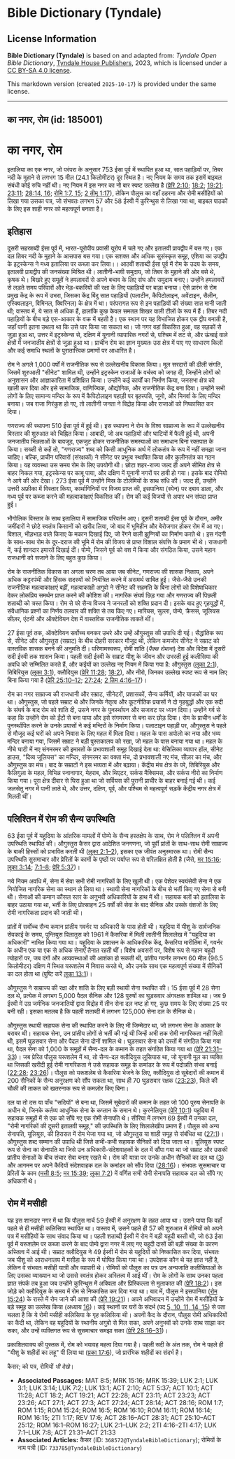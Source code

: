 # Bible Dictionary (Tyndale)

## License Information

**Bible Dictionary (Tyndale)** is based on and adapted from: _Tyndale Open Bible Dictionary_, [Tyndale House Publishers](https://tyndaleopenresources.com/), 2023, which is licensed under a [CC BY-SA 4.0 license](https://creativecommons.org/licenses/by-sa/4.0/legalcode.en).

This markdown version (created `2025-10-17`) is provided under the same license.



--------------------------------

## का नगर, रोम (id: 185001)

का नगर, रोम
===========

इतालिया का एक नगर, जो परंपरा के अनुसार 753 ईसा पूर्व में स्थापित हुआ था, सात पहाड़ियों पर, तिबर नदी के मुहाने से लगभग 15 मील (24\.1 किलोमीटर) दूर स्थित है। नए नियम के समय तक इसमें बाइबल संबंधी कोई रुचि नहीं थी। नए नियम में इस नगर का नौ बार स्पष्ट उल्लेख है ([प्रेरि 2:10](https://ref.ly/Acts2:10); [18:2](https://ref.ly/Acts18:2); [19:21](https://ref.ly/Acts19:21); [23:11](https://ref.ly/Acts23:11); [28:14, 16](https://ref.ly/Acts28:14,Acts28:16); [रोमि 1:7, 15](https://ref.ly/Rom1:7,Rom1:15); [2 तीमु 1:17](https://ref.ly/2Tim1:17)), लेकिन पौलुस का वहाँ ठहरना और रोमी मसीहियों को लिखा गया उसका पत्र, जो संभवतः लगभग 57 और 58 ईस्वी में कुरिन्थुस से लिखा गया था, बाइबल पाठकों के लिए इस शाही नगर को महत्वपूर्ण बनाता है।

इतिहास
------

दूसरी सहस्राब्दी ईसा पूर्व में, भारत\-यूरोपीय प्रवासी यूरोप में चले गए और इतालवी प्रायद्वीप में बस गए। एक दल तिबर नदी के मुहाने के आसपास बस गया। एक सशक्त और अधिक सुसंस्कृत समूह, एशिया का उपद्वीप के इट्रस्केन्स ने मध्य इतालिया पर कब्ज़ा कर लिया।। आठवीं शताब्दी ईसा पूर्व में रोम के उदय के समय, इतालवी प्रायद्वीप की जनसंख्या मिश्रित थी। लातीनी\-भाषी समुदाय, जो तिबर के मुहाने की ओर बसे थे, कृषक थे। बिखरे हुए समूहों ने हमलावरों से अपने बचाव के लिए संघ और समुदाय बनाए। उन्होंने हमलावरों से लड़ते समय परिवारों और भेड़\-बकरियों की रक्षा के लिए पहाड़ियों पर बाड़ा बनाया। ऐसे प्रारंभ से रोम प्रमुख केंद्र के रूप में उभरा, जिसका केंद्र बिंदु सात पहाड़ियों (पलाटीन, कैपिटोलाइन, अवेंटाइन, सैलीन, एस्क्विलाइन, विमिनल, क्विरिनल) के क्षेत्र में था। परंपरागत रूप से इन पहाड़ियों की संख्या सात मानी जाती थी; वास्तव में, ये सात से अधिक हैं, हालांकि कुछ केवल समतल शिखर वाली टीलों के रूप में हैं। तिबर नदी पहाड़ियों के बीच बड़े एस\-आकार के वक्र में बहती है। एक स्थान पर यह विभाजित होकर एक द्वीप बनाती है, जहाँ पानी इतना उथला था कि उसे पार किया जा सकता था। जो नगर वहां विकसित हुआ, वह सड़कों से जुड़ा हुआ था, उत्तर में इट्रस्केन्स से, दक्षिण में यूनानी व्यापारिक नगरों से, पश्चिम में तट से, और ऊंचाई वाले क्षेत्रों में जनजातीय क्षेत्रों से जुड़ा हुआ था। प्राचीन रोम का ज्ञान मुख्यतः उस क्षेत्र में पाए गए साधारण किलों और कई समाधि स्थलों के पुरातात्त्विक प्रमाणों पर आधारित है।

रोम ने अगले 1,000 वर्षों में राजनीतिक रूप से उल्लेखनीय विकास किया। मूल सरदारों की ढीली संगति, जिसमें शुरुआती "सीनेट" शामिल थी, उन्होंने इट्रस्केन राजाओं के वर्चस्व को जगह दी, जिन्होंने लोगों को अनुशासन और आज्ञाकारिता में प्रशिक्षित किया। उन्होंने कई कार्यों का निर्माण किया, जनसभा क्षेत्र को खाली कर दिया और इसे सामाजिक, वाणिज्यिक, औद्योगिक, और राजनीतिक केंद्र बना दिया। उन्होंने सभी लोगों के लिए सामान्य मन्दिर के रूप में कैपिटोलाइन पहाड़ी पर बृहस्पति, जूनो, और मिनर्वा के लिए मन्दिर बनाया। जब राजा निरंकुश हो गए, तो लातीनी जनता ने विद्रोह किया और राजाओं को निष्कासित कर दिया।

गणराज्य की स्थापना 510 ईसा पूर्व में हुई थी। इस स्थापना ने रोम के विश्व साम्राज्य के रूप में उल्लेखनीय विस्तार की शुरुआत को चिह्नित किया। आबादी, जो अब पहाड़ियों और घाटियों में फैली हुई थी, अपनी जनजातीय भिन्नताओं के बावजूद, एकजुट होकर राजनीतिक समस्याओं का समाधान बिना रक्तपात के किया। सख्ती से कहें तो, "गणराज्य" शब्द को किसी आधुनिक अर्थ में लोकतंत्र के रूप में नहीं समझा जाना चाहिए। बल्कि, प्राचीन परिवारों (संरक्षकों) ने सीनेट पर प्रभुत्व स्थापित किया और कुलीनतंत्र का गठन किया। यह व्यवस्था उस समय रोम के लिए उपयोगी थी। छोटा शहर\-राज्य जल्द ही अपने सीमित क्षेत्र से बाहर निकल गया, इट्रस्केन्स पर काबू पाया, और दक्षिण में यूनानी नगरों पर हावी हो गया। इसके बाद रोमियो ने आगे की ओर देखा। 273 ईसा पूर्व में उन्होंने मिस्र के टोलेमियों के साथ संधि की। जल्द ही, उन्होंने उत्तरी अफ्रीका में विस्तार किया, कार्थागिनियों पर विजय प्राप्त की, इसपानिया (स्पेन) पर दबाव डाला, और मध्य पूर्व पर कब्जा करने की महत्वाकांक्षाएं विकसित कीं। रोम की कई विजयों से अपार धन संपदा प्राप्त हुई।

भौगोलिक विस्तार के साथ इतालिया में सामाजिक परिवर्तन आए। दूसरी शताब्दी ईसा पूर्व के दौरान, अमीर जमींदारों ने छोटे स्वतंत्र किसानों को खरीद लिया, जो बाद में भूमिहीन और बेरोजगार होकर रोम में आ गए। विशाल, भीड़भाड़ वाले किराए के मकान दिखाई दिए, जो रेंगने वाली झुग्गियों का निर्माण करते थे। इस गंदगी के साथ\-साथ रोम के दूर\-दराज की भूमि में रोम की विजय से प्राप्त विशाल संपत्ति के प्रमाण भी थे। राजधानी में, कई शानदार इमारतें दिखाई दीं। पोम्पे, जिसने पूर्व को वश में किया और संगठित किया, उसने महान राजधानी को सजाने के लिए बहुत कुछ किया।

रोम के राजनीतिक विकास का अगला चरण तब आया जब सीनेट, गणराज्य की शासक निकाय, अपने अधिक कट्टरपंथी और हिंसक सदस्यों को नियंत्रित करने में असमर्थ साबित हुई। जैसे\-जैसे उनकी राजनीतिक महत्वाकांक्षाएं बढ़ीं, महत्वाकांक्षी अगुवो ने सीनेट की सहमति के बिना लोगों को विशेषाधिकार देकर लोकप्रिय समर्थन प्राप्त करने की कोशिश की। नागरिक संघर्ष छिड़ गया और गणराज्य की पिछली शताब्दी को त्रस्त किया। रोम से परे सैन्य विजय ने जनरलों को शक्ति प्रदान दी। इसके बाद हुए गृहयुद्धों में, संवैधानिक प्रश्नों का निर्णय तलवार की शक्ति से तय किए गए। मारियस, सुल्ला, पोम्पे, क्रैसस, जूलियस सीज़र, एंटनी और ऑक्टेवियन देश में वास्तविक राजनीतिक ताकतें थीं।

27 ईसा पूर्व तक, ऑक्टेवियन सर्वोच्च बनकर उभरे और उन्हें औगुस्तुस की उपाधि दी गई। सैद्धांतिक रूप से, सीनेट और औगुस्तुस (सम्राट) के बीच दोहरी सरकार मौजूद थी, लेकिन कमजोर सीनेट ने सम्राट को वास्तविक शासक बनने की अनुमति दी। परिणामस्वरूप, रोमी शांति (*पैक्स रोमाना*) देश और विदेश में दूसरी सदी ईस्वी तक शासन किया। पहली सदी ईस्वी के सम्राट यीशु के जीवन और उभरती हुई कलीसिया की अवधि को सम्मिलित करते हैं, और कईयों का उल्लेख नए नियम में किया गया है: औगुस्तुस ([लूका 2:1](https://ref.ly/Luke2:1)), तिबिरियुस ([लूका 3:1](https://ref.ly/Luke3:1)), क्लौदियुस ([प्रेरि 11:28](https://ref.ly/Acts11:28); [18:2](https://ref.ly/Acts18:2)), और नीरो, जिनका उल्लेख स्पष्ट रूप से नाम लिए बिना किया गया है ([प्रेरि 25:10–12](https://ref.ly/Acts25:10-Acts25:12); [27:24](https://ref.ly/Acts27:24); [2 तिम 4:16–17](https://ref.ly/2Tim4:16-2Tim4:17))।

रोम का नगर साम्राज्य की राजधानी और सम्राट, सीनेटरों, प्रशासकों, सैन्य कर्मियों, और याजकों का घर था। औगुस्तुस, जो पहले सम्राट थे और जिनके नेतृत्व और कूटनीतिक प्रयासों ने दो गृहयुद्धों और एक सदी के संघर्ष के बाद रोम को शांति दी, उसने नगर के पुनर्स्थापन और सजावट पर ध्यान दिया। उन्होंने गर्व से कहा कि उन्होंने रोम को ईंटों से बना पाया और इसे संगमरमर से बना कर छोड़ दिया। रोम के प्राचीन धर्मों के पुनर्स्थापित करने के उनके प्रयासों ने कई मन्दिरों के निर्माण किया। पलाटाइन पहाड़ी पर, औगुस्तुस ने पहले से मौजूद कई घरों को अपने निवास के लिए महल में मिला दिया। महल के पास अपोलो का नया और भव्य मन्दिर बनाया गया, जिसमें सम्राट ने बड़ी पुस्तकालय को रखा, जो महल के पास बनाया गया था। महल के नीचे घाटी में नए संगमरमर की इमारतों के प्रभावशाली समूह दिखाई देता था: बेसिलिका व्यापार हॉल, सीनेट हाउस, "दिव्य जूलियस" का मन्दिर, संगमरमर का वक्ता मंच, दो प्रभावशाली नए मंच, सीज़र का मंच, और औगुस्तुस का मंच। बाद के सम्राटों ने इस भव्यता में और बढ़ाया। केंद्रीय मंच क्षेत्र के परे, तिबिरियुस और कैलिगुला के महल, विभिन्न स्नानागार, मेहराब, और थिएटर, सर्कस मैक्सिमस, और सर्कस नीरो का निर्माण किया गया। पूरा क्षेत्र दीवार से घिरा हुआ था जो सर्वियस की पुरानी प्राचीर के बाहर बनाई गई थी। कई जलसेतु नगर में पानी लाते थे, और उत्तर, दक्षिण, पूर्व, और पश्चिम से महत्वपूर्ण सड़कें केंद्रीय नगर क्षेत्र में मिलती थीं।

पलिश्तिन में रोम की सैन्य उपस्थिति
----------------------------------

63 ईसा पूर्व में यहूदिया के आंतरिक मामलों में पोम्पे के सैन्य हस्तक्षेप के साथ, रोम ने पलिश्तिन में अपनी उपस्थिति स्थापित की। औगुस्तुस कैसर द्वारा आदेशित जनगणना, जो पूर्वी प्रांतों के साथ\-साथ रोमी साम्राज्य के बाकी हिस्सों को प्रभावित करती थी ([लूका 2:1–2](https://ref.ly/Luke2:1-Luke2:2)), इसका एक जीवंत अनुस्मारक था। रोमी सैन्य उपस्थिति सुसमाचार और प्रेरितों के कामों के पृष्ठों पर पर्याप्त रूप से परिलक्षित होती है (जैसे, [मर 15:16](https://ref.ly/Mark15:16); [लूका 3:14](https://ref.ly/Luke3:14); [7:1–8](https://ref.ly/Luke7:1-Luke7:8); [प्रेरि 5:37](https://ref.ly/Acts5:37))।

नये नियम अवधि में, सेना में सेवा सभी रोमी नागरिकों के लिए खुली थी। एक पेशेवर स्वयंसेवी सेना ने एक नियोजित नागरिक सेना का स्थान ले लिया था। स्थायी सेना नागरिकों के बीच से भर्ती किए गए सेना से बनी थी। सेनाओं की कमान कौंसल स्तर के अनुभवी अधिकारियों के हाथ में थी। सहायक बलों को इतालिया के बाहर उठाया गया था, भर्ती के लिए प्रोत्साहन 25 वर्षों की सेवा के बाद सैनिक और उसके वंशजों के लिए रोमी नागरिकता प्रदान की जाती थी।

प्रांतों में सर्वोच्च सैन्य कमान प्रांतीय गवर्नर या अधिकारी के पास होती थी। यहूदिया में यीशु के सार्वजनिक सेवकाई के समय, पुन्तियुस पिलातुस को 1961 में कैसरिया में मिली लातीनी शिलालेख में "यहूदिया का अधिकारी" नामित किया गया था। यहूदिया के प्रशासन के आधिकारिक केंद्र, कैसरिया मारीतिमा में, गवर्नर के अधीन एक या एक से अधिक सेनाएँ तैनात रहती थीं। विशेष अवसरों पर, विशेष रूप से महान यहूदी त्योहारों पर, जब दंगों और अव्यवस्थाओं की आशंका हो सकती थी, प्रांतीय गवर्नर लगभग 60 मील (96\.5 किलोमीटर) दक्षिण में स्थित यरूशलेम में निवास करते थे, और उनके साथ एक महत्वपूर्ण संख्या में सैनिकों का दल होता था (पुष्टि करें [लूका 13:1](https://ref.ly/Luke13:1))।

औगुस्तुस ने साम्राज्य की रक्षा और शांति के लिए बड़ी स्थायी सेना स्थापित की। 15 ईसा पूर्व में 28 सेना दल थे, प्रत्येक में लगभग 5,000 पैदल सैनिक और 128 पुरुषों का घुड़सवार अंगरक्षक शामिल था। जब 9 ईस्वी में उग्र जर्मनिक जनजातियों द्वारा विद्रोह में तीन सेना दल नष्ट हो गए, कुछ समय के लिए संख्या 25 पर बनी रही। इसका मतलब है कि पहली शताब्दी में लगभग 125,000 सेना दल के सैनिक थे।

औगुस्तुस स्थायी सहायक सेना की स्थापित करने के लिए भी जिम्मेदार था, जो लगभग सेना के आकार के बराबर थी। सहायक सेना, उन प्रांतीय लोगों से भर्ती की गई थी जिन्हें अभी तक रोमी नागरिकता नहीं मिली थी, इसमें घुड़सवार सेना और पैदल सेना दोनों शामिल थे। घुड़सवार सेना को दस्तों में संगठित किया गया था, पैदल सेना को 1,000 के समूहों में सैन्य\-दल के कमान के तहत संगठित किया गया था ([प्रेरि 21:31–33](https://ref.ly/Acts21:31-Acts21:33))। जब प्रेरित पौलुस यरूशलेम में था, तो सैन्य\-दल क्लौदियुस लूसियास था, जो यूनानी मूल का व्यक्ति था जिसकी खरीदी हुई रोमी नागरिकता ने उसे सहायक समूह के कमांडर के रूप में पदोन्नति संभव बनाई ([22:28](https://ref.ly/Acts22:28); [23:26](https://ref.ly/Acts23:26))। पौलुस को यरूशलेम से कैसरिया भेजने के लिए, क्लौदियुस दो सूबेदारों की कमान में 200 सैनिकों के सैन्य अनुरक्षण को सौंप सकता था, साथ ही 70 घुड़सवार रक्षक ([23:23](https://ref.ly/Acts23:23)), किले की चौकी की ताकत को खतरनाक रूप से कमज़ोर किए बिना।

दल या तो दस या पाँच "सदियों" से बना था, जिसमें सूबेदारों की कमान के तहत जो 100 पुरुष सेनापति के अधीन थे, जिनके कर्तव्य आधुनिक सेना के कप्तान के समान थे। कुरनेलियुस ([प्रेरि 10:1](https://ref.ly/Acts10:1)) यहूदिया में सहायक समूहों में से एक को सौंपे गए एक रोमी सेनापति थे। सीरिया में लगभग 69 ईस्वी में उनका दल, "रोमी नागरिकों की दूसरी इतालवी समूह," की उपस्थिति के लिए शिलालेखीय प्रमाण हैं। पौलुस को अन्य सेनापति, यूलियुस, की हिरासत में रोम भेजा गया था, जो औगुस्तुस या शाही समूह से संबंधित था ([27:1](https://ref.ly/Acts27:1))। औगुस्तुस शब्द सम्मान की उपाधि थी जिसे कभी\-कभी सहायक सैनिकों को दिया जाता था। यूलियुस स्पष्ट रूप से सेना का सेनापति था जिसे उन अधिकारी\-संदेशवाहकों के दल में सौंपा गया था जो सम्राट और उसकी प्रांतीय सेनाओं के बीच संचार सेवा बनाए रखते थे। रोम की यात्रा पर उनके अधीन सैनिकों का दल था ([3](https://ref.ly/Acts27:3)) और आगमन पर अपने कैदियों संदेशवाहक दल के कमांडर को सौंप दिया ([28:16](https://ref.ly/Acts28:16))। संभवतः सुसमाचार या प्रेरितों के काम ([मत्ती 8:5](https://ref.ly/Matt8:5); [मर 15:39](https://ref.ly/Mark15:39); [लूका 7:2](https://ref.ly/Luke7:2)) में वर्णित सभी रोमी सेनापति सहायक दल को सौंपे गए अधिकारी थे।

रोम में मसीही
-------------

यह इस शानदार नगर में था कि पौलुस मार्च 59 ईस्वी में अनुरक्षण के तहत आया था। उसने पाया कि वहाँ पहले से ही मसीही कलिसिया स्थापित था। वास्तव में, उसने पहले ही 57 की शुरुआत में रोमियों को अपने पत्र में मसीहियों के साथ संवाद किया था। पहली शताब्दी ईस्वी में रोम में बड़ी यहूदी बस्ती थी, जो 63 ईसा पूर्व में यरूशलेम पर कब्जा करने के बाद पोम्पे द्वारा नगर में लाए गए यहूदी दासों की बड़ी संख्या के कारण अस्तित्व में आई थी। सम्राट क्लौदियुस ने 49 ईस्वी में रोम से यहूदियों को निष्कासित कर दिया, संभवतः जब यीशु को आराधनालय में मसीहा के रूप में घोषित किया गया था। उपदेशक कौन थे यह ज्ञात नहीं है, लेकिन वे संभवतः मसीही यात्री और व्यापारी थे। रोमियों को पौलुस का पत्र उन अन्यजाति कलीसियाओं के लिए उसका व्याख्यान था जो उससे स्वतंत्र होकर अस्तित्व में आई थीं। रोम के लोगों के साथ उनका पहला ज्ञात संपर्क तब हुआ जब उन्होंने कुरिन्थुस में अक्विला और प्रिस्किल्ला से मुलाकात की ([प्रेरि 18:2](https://ref.ly/Acts18:2))। इस जोड़े को क्लौदियुस के समय में रोम से निष्कासित कर दिया गया था। बाद में, पौलुस ने इसपानिया ([रोम 15:24](https://ref.ly/Rom15:24)) के रास्ते में रोम जाने की आशा की ([प्रेरि 19:21](https://ref.ly/Acts19:21))। अपने अभिवादन में उन्होंने रोम में मसीहियों के बड़े समूह का उल्लेख किया (अध्याय [16](https://ref.ly/Rom16:1-Rom16:27))। कई स्थानों पर घरों के संदर्भ (पद [5, 10, 11, 14, 15](https://ref.ly/Rom16:5,Rom16:10,Rom16:11,Rom16:14,Rom16:15)) से पता चलता है कि ये रोमी मसीही कलिसिया के गृह कलिसिया थी। अपनी कैद के दौरान, पौलुस रोमी अधिकारियों का कैदी था, लेकिन वह यहूदियों के स्थानीय अगुवो से मिल सका, अपने अनुभवों को उनके साथ साझा कर सका, और उन्हें व्यक्तिगत रूप से सुसमाचार समझा सका ([प्रेरि 28:16–31](https://ref.ly/Acts28:16-Acts28:31))।

प्रकाशितवाक्य की पुस्तक में, रोम को भयावह महत्व दिया गया है। पहली सदी के अंत तक, रोम ने पहले ही "यीशु के शहीदों का लहू" पी लिया था ([प्रका 17:6](https://ref.ly/Rev17:6)), जो प्रारंभिक शहीदों का संदर्भ है।

 कैसर; को पत्र, रोमियों *भी देखे*।

* **Associated Passages:** MAT 8:5; MRK 15:16; MRK 15:39; LUK 2:1; LUK 3:1; LUK 3:14; LUK 7:2; LUK 13:1; ACT 2:10; ACT 5:37; ACT 10:1; ACT 11:28; ACT 18:2; ACT 19:21; ACT 22:28; ACT 23:11; ACT 23:23; ACT 23:26; ACT 27:1; ACT 27:3; ACT 27:24; ACT 28:14; ACT 28:16; ROM 1:7; ROM 1:15; ROM 15:24; ROM 16:5; ROM 16:10; ROM 16:11; ROM 16:14; ROM 16:15; 2TI 1:17; REV 17:6; ACT 28:16–ACT 28:31; ACT 25:10–ACT 25:12; ROM 16:1–ROM 16:27; LUK 2:1–LUK 2:2; 2TI 4:16–2TI 4:17; LUK 7:1–LUK 7:8; ACT 21:31–ACT 21:33
* **Associated Articles:** कैसर (ID: `368572@TyndaleBibleDictionary`); रोमियों के नाम पत्री (ID: `733785@TyndaleBibleDictionary`)

